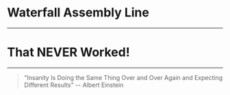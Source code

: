 <!-- .slide: data-background="../img/background/waterfall.jpg" -->
# Waterfall Assembly Line

---


<!-- .slide: data-background="img/assembly-waterfall-01.png" data-background-size="contain" -->


<!-- .slide: data-background="img/assembly-waterfall-02.png" data-background-size="contain" -->


<!-- .slide: data-background="img/assembly-waterfall-03.png" data-background-size="contain" -->


<!-- .slide: data-background="img/assembly-waterfall-04.png" data-background-size="contain" -->


<!-- .slide: data-background="img/assembly-waterfall-05.png" data-background-size="contain" -->


<!-- .slide: data-background="img/assembly-waterfall-06.png" data-background-size="contain" -->


<!-- .slide: data-background="../img/background/waterfall.jpg" -->
# That NEVER Worked!

---


<!-- .slide: data-background="img/einstein.jpg" data-background-size="contain" -->
> "Insanity Is Doing the Same Thing Over and Over Again and Expecting Different Results"
> -- Albert Einstein


<!-- .slide: data-background="img/assembly-waterfall-07.png" data-background-size="contain" -->


<!-- .slide: data-background="img/assembly-waterfall-08.png" data-background-size="contain" -->


<!-- .slide: data-background="img/assembly-waterfall-09.png" data-background-size="contain" -->


<!-- .slide: data-background="img/assembly-waterfall-10.png" data-background-size="contain" -->